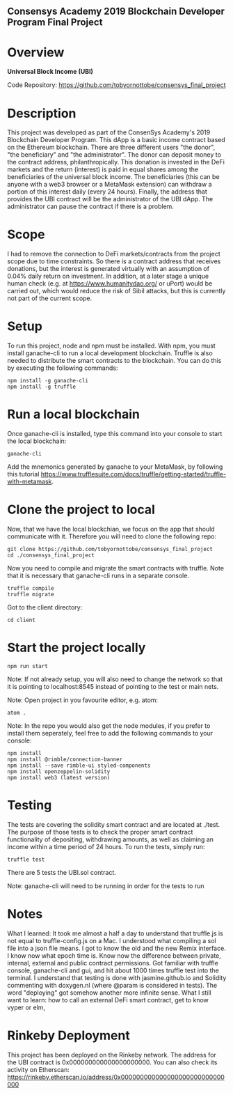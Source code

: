 
## Consensys Academy 2019 Blockchain Developer Program Final Project

# Overview

**Universal Block Income (UBI)**

Code Repository: https://github.com/tobyornottobe/consensys_final_project

# Description
This project was developed as part of the ConsenSys Academy's 2019 Blockchain Developer Program. This dApp is a basic income contract based on the Ethereum blockchain. There are three different users "the donor", "the beneficiary" and "the administrator". The donor can deposit money to the contract address, philanthropically. This donation is invested in the DeFi markets and the return (interest) is paid in equal shares among the beneficiaries of the universal block income. The beneficiaries (this can be anyone with a web3 browser or a MetaMask extension) can withdraw a portion of this interest daily (every 24 hours). Finally, the address that provides the UBI contract will be the administrator of the UBI dApp. The administrator can pause the contract if there is a problem.

# Scope
I had to remove the connection to DeFi markets/contracts from the project scope due to time constraints. So there is a contract address that receives donations, but the interest is generated virtually with an assumption of 0.04% daily return on investment.
In addition, at a later stage a unique human check (e.g. at https://www.humanitydao.org/ or uPort) would be carried out, which would reduce the risk of Sibil attacks, but this is currently not part of the current scope.

# Setup
To run this project, node and npm must be installed. With npm, you must install ganache-cli to run a local development blockchain. Truffle is also needed to distribute the smart contracts to the blockchain. You can do this by executing the following commands:
```
npm install -g ganache-cli
npm install -g truffle
```
# Run a local blockchain
Once ganache-cli is installed, type this command into your console to start the local blockchain:
```
ganache-cli
```
Add the mnemonics generated by ganache to your MetaMask, by following this tutorial https://www.trufflesuite.com/docs/truffle/getting-started/truffle-with-metamask.

# Clone the project to local
Now, that we have the local blockchian, we focus on the app that should communicate with it. Therefore you will need to clone the following repo:
```
git clone https://github.com/tobyornottobe/consensys_final_project
cd ./consensys_final_project
```
Now you need to compile and migrate the smart contracts with truffle. Note that it is necessary that ganache-cli runs in a separate console.
```
truffle compile
truffle migrate
```

Got to the client directory:
```
cd client
```
# Start the project locally
```
npm run start
```

Note: If not already setup, you will also need to change the network so that it is pointing to localhost:8545 instead of pointing to the test or main nets.

Note: Open project in you favourite editor, e.g. atom:
```
atom .
```
Note: In the repo you would also get the node modules, if you prefer to install them seperately, feel free to add the following commands to your console:
```
npm install
npm install @rimble/connection-banner
npm install --save rimble-ui styled-components
npm install openzeppelin-solidity
npm install web3 (latest version)
```

# Testing
The tests are covering the solidity smart contract and are located at ./test. The purpose of those tests is to check the proper smart contract functionality of depositing, withdrawing amounts, as well as claiming an income within a time period of 24 hours. To run the tests, simply run:
```
truffle test
```
There are 5 tests the UBI.sol contract.

Note: ganache-cli will need to be running in order for the tests to run

# Notes
What I learned: It took me almost a half a day to understand that truffle.js is not equal to truffle-config.js on a Mac. I understood what compiling a sol file into a json file means. I got to know the old and the new Remix interface. I know now what epoch time is. Know now the difference between private, internal, external and public contract permissions. Got familiar with truffle console, ganache-cli and gui, and hit about 1000 times truffle test into the terminal. I understand that testing is done with jasmine.github.io and Solidity commenting with doxygen.nl (where @param is considered in tests). The word "deploying" got somehow another more infinite sense.
What I still want to learn: how to call an external DeFi smart contract, get to know vyper or elm,


# Rinkeby Deployment
This project has been deployed on the Rinkeby network. The address for the UBI contract is 0x000000000000000000000. You can also check its activity on Etherscan: https://rinkeby.etherscan.io/address/0x000000000000000000000000000000
